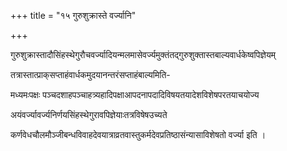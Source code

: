 +++
title = "१५ गुरुशुक्रास्ते वर्ज्यानि"

+++

गुरुशुक्रास्तादौसिंहस्थेगुरौचवर्ज्यादियन्मलमासेवर्ज्यमुक्तंतद्‌गुरुशुक्तास्तबाल्यवार्धकेष्वपिज्ञेयम्

तत्रास्तात्प्राक्‌सप्ताहंवार्धकमुदयानन्तरंसप्ताहंबाल्यमिति-

मध्यमःपक्षः पञ्चदशाहपञ्चाहत्र्यहादिपक्षाआपदनापदादिविषयतयादेशविशेषपरतयाचयोज्य

अयंवर्ज्यावर्ज्यनिर्णयसिंहस्थेगुरावपिज्ञेयाःतत्रविषेषउच्यते

कर्णवेधचौलमौञ्जीबन्धविवाहदेवयात्राव्रतवास्तुकर्मदेवप्रतिष्ठासंन्यासाविशेषतो वर्ज्या इति ।
